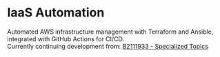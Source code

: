 # IaaS Automation

Automated AWS infrastructure management with Terraform and Ansible, integrated with GitHub Actions for CI/CD.  
Currently continuing development from: [B2111933 - Specialized Topics](https://github.com/LamSut/Specialized-Topics)





